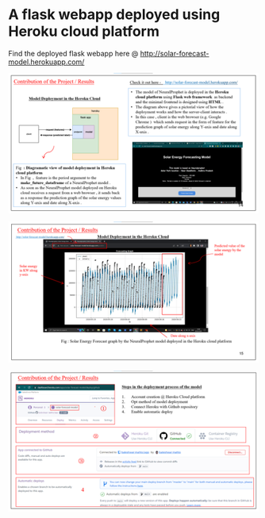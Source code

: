 # A flask webapp deployed using Heroku cloud platform

Find the deployed flask webapp here @ http://solar-forecast-model.herokuapp.com/

![Screenshot](deploy1.png)

![Screenshot](deploy2.png)

![Screenshot](deploy3.png)
